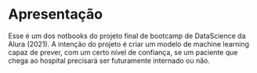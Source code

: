 # Apresentação

Esse é um dos notbooks do projeto final de bootcamp de DataScience da Alura (2021). A intenção do projeto é criar um modelo de machine learning capaz de prever, 
com um certo nível de confiança, se um paciente que chega ao hospital precisará ser futuramente internado ou não.
